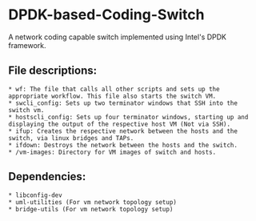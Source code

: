 # DPDK-based-Coding-Switch
A network coding capable switch implemented using Intel's DPDK framework.

## File descriptions:
	* wf: The file that calls all other scripts and sets up the appropriate workflow. This file also starts the switch VM.
	* swcli_config: Sets up two terminator windows that SSH into the switch vm.
	* hostscli_config: Sets up four terminator windows, starting up and displaying the output of the respective host VM (Not via SSH).
	* ifup: Creates the respective network between the hosts and the switch, via linux bridges and TAPs.
	* ifdown: Destroys the network between the hosts and the switch. 
	* /vm-images: Directory for VM images of switch and hosts.

## Dependencies:
	* libconfig-dev
	* uml-utilities (For vm network topology setup)
	* bridge-utils (For vm network topology setup)


